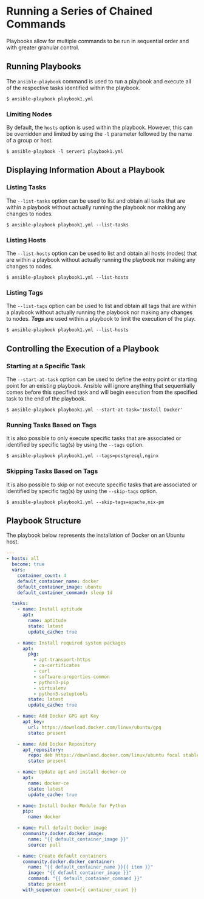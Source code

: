 # Running a Series of Chained Commands
Playbooks allow for multiple commands to be run in sequential order and with greater granular control.

## Running Playbooks
The `ansible-playbook` command is used to run a playbook and execute all of the respective tasks identified within the playbook.

```
$ ansible-playbook playbook1.yml
```

### Limiting Nodes
By default, the `hosts` option is used within the playbook.  However, this can be overridden and limited by using the `-l` parameter followed by the name of a group or host.

```
$ ansible-playbook -l server1 playbook1.yml
```

## Displaying Information About a Playbook

### Listing Tasks
The `--list-tasks` option can be used to list and obtain all tasks that are within a playbook without actually running the playbook nor making any changes to nodes.

```
$ ansible-playbook playbook1.yml --list-tasks
```

### Listing Hosts
The `--list-hosts` option can be used to list and obtain all hosts (nodes) that are within a playbook without actually running the playbook nor making any changes to nodes.

```
$ ansible-playbook playbook1.yml --list-hosts
```

### Listing Tags
The `--list-tags` option can be used to list and obtain all tags that are within a playbook without actually running the playbook nor making any changes to nodes.  ***Tags*** are used within a playbook to limit the execution of the play.

```
$ ansible-playbook playbook1.yml --list-hosts
```

## Controlling the Execution of a Playbook

### Starting at a Specific Task
The `--start-at-task` option can be used to define the entry point or starting point for an existing playbook.  Ansible will ignore anything that sequentially comes before this specified task and will begin execution from the specified task to the end of the playbook.

```
$ ansible-playbook playbook1.yml --start-at-task='Install Docker'
```

### Running Tasks Based on Tags
It is also possible to only execute specific tasks that are associated or identified by specific tag(s) by using the `--tags` option.  

```
$ ansible-playbook playbook1.yml --tags=postgresql,nginx
```

### Skipping Tasks Based on Tags
It is also possible to skip or not execute specific tasks that are associated or identified by specific tag(s) by using the `--skip-tags` option.  

```
$ ansible-playbook playbook1.yml --skip-tags=apache,nix-pm
```

## Playbook Structure
The playbook below represents the installation of Docker on an Ubuntu host.

```yaml
---
- hosts: all
  become: true
  vars:
    container_count: 4
    default_container_name: docker
    default_container_image: ubuntu
    default_container_command: sleep 1d

  tasks:
    - name: Install aptitude
      apt:
        name: aptitude
        state: latest
        update_cache: true

    - name: Install required system packages
      apt:
        pkg:
          - apt-transport-https
          - ca-certificates
          - curl
          - software-properties-common
          - python3-pip
          - virtualenv
          - python3-setuptools
        state: latest
        update_cache: true

    - name: Add Docker GPG apt Key
      apt_key:
        url: https://download.docker.com/linux/ubuntu/gpg
        state: present

    - name: Add Docker Repository
      apt_repository:
        repo: deb https://download.docker.com/linux/ubuntu focal stable
        state: present

    - name: Update apt and install docker-ce
      apt:
        name: docker-ce
        state: latest
        update_cache: true

    - name: Install Docker Module for Python
      pip:
        name: docker

    - name: Pull default Docker image
      community.docker.docker_image:
        name: "{{ default_container_image }}"
        source: pull

    - name: Create default containers
      community.docker.docker_container:
        name: "{{ default_container_name }}{{ item }}"
        image: "{{ default_container_image }}"
        command: "{{ default_container_command }}"
        state: present
      with_sequence: count={{ container_count }}

```
